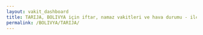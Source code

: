 ```yaml
---
layout: vakit_dashboard
title: TARIJA, BOLIVYA için iftar, namaz vakitleri ve hava durumu - ilçe/eyalet seç
permalink: /BOLIVYA/TARIJA/
---
```


<script type="text/javascript">
  var GLOBAL_COUNTRY = 'BOLIVYA';
  var GLOBAL_CITY = 'TARIJA';
  var GLOBAL_STATE = '';
  var lat = 72;
  var lon = 21;
</script>
